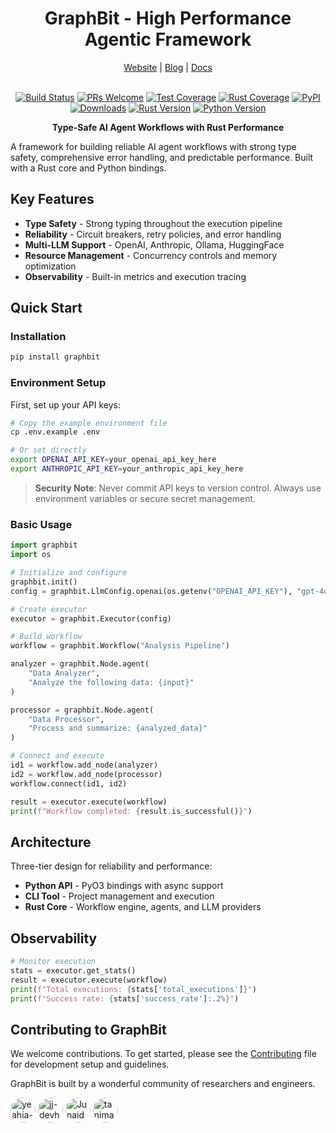 <div align="center">

# GraphBit - High Performance Agentic Framework


<!-- Added placeholders for links, fill it up when the corresponding links are available. -->
<p align="center">
    <a href="https://graphbit-docs.vercel.app/">Website</a> |
    <a href=" ">Blog</a> |
    <a href="https://graphbit-docs.vercel.app/docs">Docs</a> 
    <br /><br />
</p>



[![Build Status](https://img.shields.io/github/actions/workflow/status/InfinitiBit/graphbit/python-integration-tests.yml?branch=main)](https://github.com/InfinitiBit/graphbit/actions/workflows/python-integration-tests.yml)
[![PRs Welcome](https://img.shields.io/badge/PRs-welcome-brightgreen.svg)](https://github.com/InfinitiBit/graphbit/blob/main/CONTRIBUTING.md)
[![Test Coverage](https://img.shields.io/codecov/c/github/InfinitiBit/graphbit)](https://codecov.io/gh/InfinitiBit/graphbit)
[![Rust Coverage](https://img.shields.io/badge/Rust%20Coverage-47.25%25-yellow)](https://github.com/InfinitiBit/graphbit)
[![PyPI](https://img.shields.io/pypi/v/graphbit)](https://pypi.org/project/graphbit/)
[![Downloads](https://img.shields.io/pypi/dm/graphbit)](https://pypi.org/project/graphbit/)
[![Rust Version](https://img.shields.io/badge/rust-1.70+-blue.svg)](https://www.rust-lang.org)
[![Python Version](https://img.shields.io/pypi/pyversions/graphbit)](https://pypi.org/project/graphbit/)

**Type-Safe AI Agent Workflows with Rust Performance**

</div>

A framework for building reliable AI agent workflows with strong type safety, comprehensive error handling, and predictable performance. Built with a Rust core and Python bindings.

##  Key Features

- **Type Safety** - Strong typing throughout the execution pipeline
- **Reliability** - Circuit breakers, retry policies, and error handling
- **Multi-LLM Support** - OpenAI, Anthropic, Ollama, HuggingFace
- **Resource Management** - Concurrency controls and memory optimization
- **Observability** - Built-in metrics and execution tracing

##  Quick Start

### Installation
```bash
pip install graphbit
```

### Environment Setup
First, set up your API keys:
```bash
# Copy the example environment file
cp .env.example .env

# Or set directly
export OPENAI_API_KEY=your_openai_api_key_here
export ANTHROPIC_API_KEY=your_anthropic_api_key_here
```

> **Security Note**: Never commit API keys to version control. Always use environment variables or secure secret management.

### Basic Usage
```python
import graphbit
import os

# Initialize and configure
graphbit.init()
config = graphbit.LlmConfig.openai(os.getenv("OPENAI_API_KEY"), "gpt-4o-mini")

# Create executor
executor = graphbit.Executor(config)

# Build workflow
workflow = graphbit.Workflow("Analysis Pipeline")

analyzer = graphbit.Node.agent(
    "Data Analyzer", 
    "Analyze the following data: {input}"
)

processor = graphbit.Node.agent(
    "Data Processor",
    "Process and summarize: {analyzed_data}"
)

# Connect and execute
id1 = workflow.add_node(analyzer)
id2 = workflow.add_node(processor)
workflow.connect(id1, id2)

result = executor.execute(workflow)
print(f"Workflow completed: {result.is_successful()}")
```

## Architecture

Three-tier design for reliability and performance:
- **Python API** - PyO3 bindings with async support
- **CLI Tool** - Project management and execution
- **Rust Core** - Workflow engine, agents, and LLM providers

## Observability

```python
# Monitor execution
stats = executor.get_stats()
result = executor.execute(workflow)
print(f"Total executions: {stats['total_executions']}")
print(f"Success rate: {stats['success_rate']:.2%}")
```

## Contributing to GraphBit

We welcome contributions. To get started, please see the [Contributing](CONTRIBUTING.md) file for development setup and guidelines.


GraphBit is built by a wonderful community of researchers and engineers.

<!-- Remove the following comment and add the code once the repository is public to make the contributors automated. -->
<!-- <a href="https://github.com/InfinitiBit/graphbit/graphs/contributors">
  <img src="https://contrib.rocks/image?repo=InfinitiBit/graphbit&columns=10" />
</a> -->


<!-- Since repo is currently private, using manual way to view the current contributors. Remove the following section once the repo is public. -->
<img src="https://github.com/yeahia-sarker.png" width="40" style="border-radius: 50%" alt="yeahia-sarker" />
<img src="https://github.com/jj-devhub.png" width="40" style="border-radius: 50%" alt="jj-devhub" />
<img src="https://github.com/JunaidHossain04.png" width="40" style="border-radius: 50%" alt="JunaidHossain04" />
<img src="https://github.com/tanimahossain-infiniti.png" width="40" style="border-radius: 50%" alt="tanimahossain-infiniti" />
